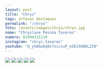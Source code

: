 ```yaml
---
layout: post
title: "Chrys"
tags: artesas destaques
permalink: "/chrys"
foto: /assets/images/chrys/chrys.jpg
nome: "Chryslane Pessoa Tavares"
numero: 81994131119
instagram: "chrys.tavares"
youtube: "U_yS0Gubq9s?si=ivP_eZ6J5OADL2I0"
---
```


<div class="mostruario">
  <img src="{{ site.url }}/assets/images/chrys/chrys1.jpg" />
  <img src="{{ site.url }}/assets/images/chrys/chrys2.jpg" />
  <img src="{{ site.url }}/assets/images/chrys/chrys3.jpg" />
  <img src="{{ site.url }}/assets/images/chrys/chrys4.jpg" />
  <img src="{{ site.url }}/assets/images/chrys/chrys5.jpg" />
</div>